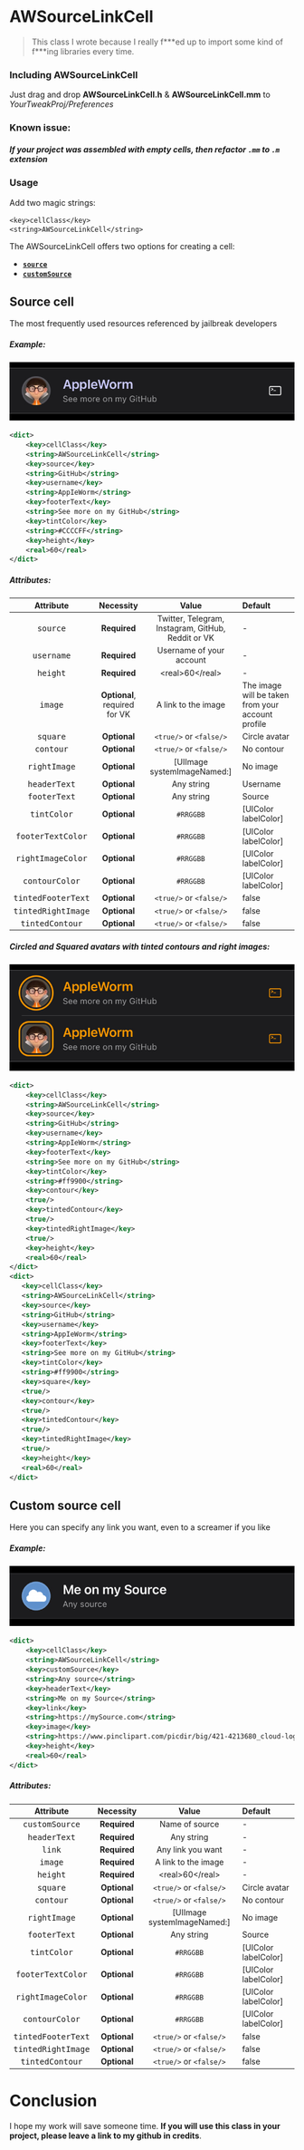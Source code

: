 # AWSourceLinkCell
>This class I wrote because I really f\***ed up to import some kind of f\***ing libraries every time.

### Including AWSourceLinkCell
Just drag and drop **AWSourceLinkCell.h** & **AWSourceLinkCell.mm** to _YourTweakProj/Preferences_
### Known issue:
##### If your project was assembled with empty cells, then refactor <code>.mm</code> to <code>.m</code> extension

### Usage

Add two magic strings:
```
<key>cellClass</key>
<string>AWSourceLinkCell</string>
```

The AWSourceLinkCell offers two options for creating a cell:
- [<code>**source**</code>](https://github.com/AppIeWorm/AWSourceLinkCell#Source-cell)
- [<code>**customSource**</code>](https://github.com/AppIeWorm/AWSourceLinkCell#Custom-source-cell)

## Source cell
The most frequently used resources referenced by jailbreak developers

##### Example:

 <img src="githubAssets/sourceCell.jpg">

```xml
<dict>
    <key>cellClass</key>
    <string>AWSourceLinkCell</string>
    <key>source</key>
    <string>GitHub</string>
    <key>username</key>
    <string>AppIeWorm</string>
    <key>footerText</key>
    <string>See more on my GitHub</string>
    <key>tintColor</key>
    <string>#CCCCFF</string>
    <key>height</key>
    <real>60</real>
</dict>
 ```
 ##### Attributes:
 
|  Attribute                  | Necessity             | Value                                      |   Default        |
|:---------------------------:|:---------------------:|:------------------------------------------:|:-----------------|
| <kbd>source</kbd>           | **Required**          | Twitter, Telegram, Instagram, GitHub, Reddit or VK |-|
| <kbd>username</kbd>         | **Required**          | Username of your account                   |-|
| <kbd>height</kbd>           | **Required**          | \<real>60\</real>                 | - |
| <kbd>image</kbd>            | **Optional**, required for VK          | A link to the image | The image will be taken from your account profile|
| <kbd>square</kbd> | **Optional** | <code>\<true/></code> or <code>\<false/></code> | Circle avatar |
| <kbd>contour</kbd> | **Optional** | <code>\<true/></code> or <code>\<false/></code> | No contour |
| <kbd>rightImage</kbd> | **Optional** | [UIImage systemImageNamed:] | No image |
| <kbd>headerText</kbd> | **Optional** | Any string | Username |
| <kbd>footerText</kbd> | **Optional** | Any string | Source |
| <kbd>tintColor</kbd> | **Optional** | <code>#RRGGBB</code> | [UIColor labelColor] |
| <kbd>footerTextColor</kbd> | **Optional** | <code>#RRGGBB</code> | [UIColor labelColor] |
| <kbd>rightImageColor</kbd> | **Optional** | <code>#RRGGBB</code> | [UIColor labelColor] |
| <kbd>contourColor</kbd> | **Optional** | <code>#RRGGBB</code> | [UIColor labelColor] |
| <kbd>tintedFooterText</kbd> | **Optional** | <code>\<true/></code> or <code>\<false/></code> | false |
| <kbd>tintedRightImage</kbd> | **Optional** | <code>\<true/></code> or <code>\<false/></code> | false |
| <kbd>tintedContour</kbd> | **Optional** | <code>\<true/></code> or <code>\<false/></code> | false |

 
##### Circled and Squared avatars with tinted contours and right images:
 <img src="githubAssets/tintedGuys.jpg">
 
  ```xml
  <dict>
      <key>cellClass</key>
      <string>AWSourceLinkCell</string>
      <key>source</key>
      <string>GitHub</string>
      <key>username</key>
      <string>AppIeWorm</string>
      <key>footerText</key>
      <string>See more on my GitHub</string>
      <key>tintColor</key>
      <string>#ff9900</string>
      <key>contour</key>
      <true/>
      <key>tintedContour</key>
      <true/>
      <key>tintedRightImage</key>
      <true/>
      <key>height</key>
      <real>60</real>
  </dict>
  <dict>
     <key>cellClass</key>
     <string>AWSourceLinkCell</string>
     <key>source</key>
     <string>GitHub</string>
     <key>username</key>
     <string>AppIeWorm</string>
     <key>footerText</key>
     <string>See more on my GitHub</string>
     <key>tintColor</key>
     <string>#ff9900</string>
     <key>square</key>
     <true/>
     <key>contour</key>
     <true/>
     <key>tintedContour</key>
     <true/>
     <key>tintedRightImage</key>
     <true/>
     <key>height</key>
     <real>60</real>
 </dict>
  ```

## Custom source cell
Here you can specify any link you want, even to a screamer if you like

##### Example:

 <img src="githubAssets/customSourceCell.jpg">

```xml
<dict>
    <key>cellClass</key>
    <string>AWSourceLinkCell</string>
    <key>customSource</key>
    <string>Any source</string>
    <key>headerText</key>
    <string>Me on my Source</string>
    <key>link</key>
    <string>https://mySource.com</string>
    <key>image</key>
    <string>https://www.pinclipart.com/picdir/big/421-4213680_cloud-logo-cloud-icon-clipart.png</string>
    <key>height</key>
    <real>60</real>
</dict>
 ```
 ##### Attributes:
 
|  Attribute                  | Necessity             | Value                                      |   Default        |
|:---------------------------:|:---------------------:|:------------------------------------------:|:-----------------|
| <kbd>customSource</kbd>     | **Required**          | Name of source                         |-|
| <kbd>headerText</kbd>         | **Required**          | Any string                   |-|
| <kbd>link</kbd>     | **Required**          | Any link you want                          |-|
| <kbd>image</kbd>            | **Required**         | A link to the image | - |
| <kbd>height</kbd>           | **Required**          | \<real>60\</real>                 | - |
| <kbd>square</kbd> | **Optional** | <code>\<true/></code> or <code>\<false/></code> | Circle avatar |
| <kbd>contour</kbd> | **Optional** | <code>\<true/></code> or <code>\<false/></code> | No contour |
| <kbd>rightImage</kbd> | **Optional** | [UIImage systemImageNamed:] | No image |
| <kbd>footerText</kbd> | **Optional** | Any string | Source |
| <kbd>tintColor</kbd> | **Optional** | <code>#RRGGBB</code> | [UIColor labelColor] |
| <kbd>footerTextColor</kbd> | **Optional** | <code>#RRGGBB</code> | [UIColor labelColor] |
| <kbd>rightImageColor</kbd> | **Optional** | <code>#RRGGBB</code> | [UIColor labelColor] |
| <kbd>contourColor</kbd> | **Optional** | <code>#RRGGBB</code> | [UIColor labelColor] |
| <kbd>tintedFooterText</kbd> | **Optional** | <code>\<true/></code> or <code>\<false/></code> | false |
| <kbd>tintedRightImage</kbd> | **Optional** | <code>\<true/></code> or <code>\<false/></code> | false |
| <kbd>tintedContour</kbd> | **Optional** | <code>\<true/></code> or <code>\<false/></code> | false |


# Conclusion
I hope my work will save someone time. **If you will use this class in your project, please leave a link to my github in credits**.
